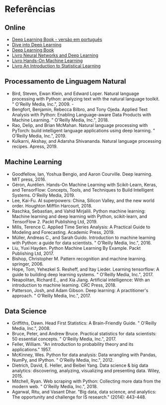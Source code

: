 # Referências 

## Online 
* [Deep Learning Book - versão em português](http://deeplearningbook.com.br/) 
* [Dive into Deep Learning](http://d2l.ai/index.html) 
* [Deep Learning Book](http://www.deeplearningbook.org/) 
* [Livro Neural Networks and Deep Learning](http://neuralnetworksanddeeplearning.com/) 
* [Livro Hands-On Machine Learning](https://github.com/ageron/handson-ml) 
* [Livro An Introduction to Statistical Learning](https://www.ime.unicamp.br/~dias/Intoduction%2520to%2520Statistical%2520Learning.pdf)


## Processamento de Linguagem Natural 
* Bird, Steven, Ewan Klein, and Edward Loper. Natural language processing with Python: analyzing text with the natural language toolkit. " O'Reilly Media, Inc.", 2009. - 
* Bengfort, Benjamin, Rebecca Bilbro, and Tony Ojeda. Applied Text Analysis with Python: Enabling Language-aware Data Products with Machine Learning. " O'Reilly Media, Inc.", 2018.
* Rao, Delip, and Brian McMahan. Natural language processing with PyTorch: build intelligent language applications using deep learning. " O'Reilly Media, Inc.", 2019.
* Kulkarni, Akshay, and Adarsha Shivananda. Natural language processing recipes. Apress, 2019.

## Machine Learning 
* Goodfellow, Ian, Yoshua Bengio, and Aaron Courville. Deep learning. MIT press, 2016.
* Géron, Aurélien. Hands-On Machine Learning with Scikit-Learn, Keras, and TensorFlow: Concepts, Tools, and Techniques to Build Intelligent Systems. O'Reilly Media, 2019.
* Lee, Kai-Fu. AI superpowers: China, Silicon Valley, and the new world order. Houghton Mifflin Harcourt, 2018.
* Raschka, Sebastian, and Vahid Mirjalili. Python machine learning: Machine learning and deep learning with Python, scikit-learn, and TensorFlow 2. Packt Publishing Ltd, 2019.
* Mills, Terence C. Applied Time Series Analysis: A Practical Guide to Modeling and Forecasting. Academic Press, 2019.
* Müller, Andreas C., and Sarah Guido. Introduction to machine learning with Python: a guide for data scientists. " O'Reilly Media, Inc.", 2016.
* Liu, Yuxi Hayden. Python Machine Learning By Example. Packt Publishing Ltd, 2017.
* Bishop, Christopher M. Pattern recognition and machine learning. springer, 2006.
* Hope, Tom, Yehezkel S. Resheff, and Itay Lieder. Learning tensorflow: A guide to building deep learning systems. " O'Reilly Media, Inc.", 2017.
* Neapolitan, Richard E., and Xia Jiang. Artificial intelligence: With an introduction to machine learning. CRC Press, 2018.
* Patterson, Josh, and Adam Gibson. Deep learning: A practitioner's approach. " O'Reilly Media, Inc.", 2017.

## Data Science 
* Griffiths, Dawn. Head First Statistics: A Brain-Friendly Guide. " O'Reilly Media, Inc.", 2008.
* Bruce, Peter, and Andrew Bruce. Practical statistics for data scientists: 50 essential concepts. " O'Reilly Media, Inc.", 2017.
* Feller, William. "An introduction to probability theory and its applications." 1957.
* McKinney, Wes. Python for data analysis: Data wrangling with Pandas, NumPy, and IPython. " O'Reilly Media, Inc.", 2012.
* Dietrich, David, E. Heller, and Beibei Yang. Data science & big data analytics: discovering, analyzing, visualizing and presenting data. Wiley, 2015.
* Mitchell, Ryan. Web scraping with Python: Collecting more data from the modern web. " O'Reilly Media, Inc.", 2018.
* Agarwal, Ritu, and Vasant Dhar. "Big data, data science, and analytics: The opportunity and challenge for IS research." (2014): 443-448.
